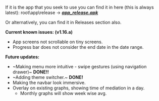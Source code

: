 If it is the app that you seek to use you can find it in here (this is always latest): root\app\release -> ***[app_release.apk](https://github.com/spewedprojects/MeditationTracker/blob/master/app/release/app-release.apk)***

Or alternatively, you can find it in Releases section also.


**Current known issues: (v1.16.a)**
- App screens not scrollable on tiny screens.
- Progress bar does not consider the end date in the date range.

**Future updates:**
- ~Making menu more intuitive - swipe gestures (using navigation drawer)~ __DONE!!__
- ~Adding theme switcher.~ __DONE!__
- Making the navbar look immersive.
- Overlay on existing graphs, showing time of mediation in a day.
  - Monthly graphs will show week wise avg.
